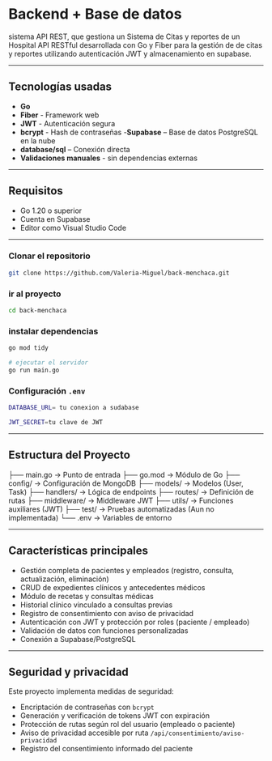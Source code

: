 # Backend + Base de datos
sistema API REST, que gestiona  un Sistema de Citas y reportes de un Hospital 
API RESTful desarrollada con Go y Fiber para la gestión de de citas y reportes utilizando autenticación JWT y almacenamiento en supabase.

---

## Tecnologías usadas

- **Go**
- **Fiber**  - Framework web
- **JWT** - Autenticación segura
- **bcrypt** - Hash de contraseñas
-**Supabase** – Base de datos PostgreSQL en la nube
- **database/sql**  – Conexión directa
- **Validaciones manuales** - sin dependencias externas


---
## Requisitos

- Go 1.20 o superior
- Cuenta en Supabase 
- Editor como Visual Studio Code 

---
### Clonar el repositorio

```bash
git clone https://github.com/Valeria-Miguel/back-menchaca.git
```
### ir al proyecto
```bash
cd back-menchaca
```
### instalar dependencias
```bash
go mod tidy

# ejecutar el servidor
go run main.go
```
###  Configuración `.env`

```bash
DATABASE_URL= tu conexion a sudabase

JWT_SECRET=tu clave de JWT
```
---

## Estructura del Proyecto

├── main.go → Punto de entrada
├── go.mod → Módulo de Go
├── config/ → Configuración de MongoDB
├── models/ → Modelos (User, Task)
├── handlers/ → Lógica de endpoints
├── routes/ → Definición de rutas
├── middleware/ → Middleware JWT
├── utils/ → Funciones auxiliares (JWT)
├── test/ → Pruebas automatizadas (Aun no implementada)
└── .env → Variables de entorno

--- 

## Características principales

- Gestión completa de pacientes y empleados (registro, consulta, actualización, eliminación)
- CRUD de expedientes clínicos y antecedentes médicos
- Módulo de recetas y consultas médicas
- Historial clínico vinculado a consultas previas
- Registro de consentimiento con aviso de privacidad
- Autenticación con JWT y protección por roles (paciente / empleado)
- Validación de datos con funciones personalizadas
- Conexión a Supabase/PostgreSQL

---
## Seguridad y privacidad

Este proyecto implementa medidas  de seguridad:

- Encriptación de contraseñas con `bcrypt`
- Generación y verificación de tokens JWT con expiración
- Protección de rutas según rol del usuario (empleado o paciente)
- Aviso de privacidad accesible por ruta `/api/consentimiento/aviso-privacidad`
- Registro del consentimiento informado del paciente
